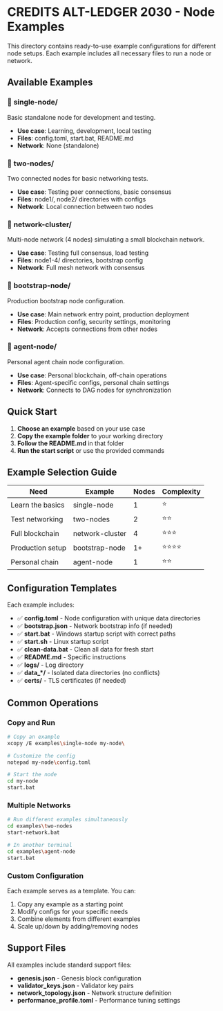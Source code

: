 # CREDITS ALT-LEDGER 2030 - Node Examples

This directory contains ready-to-use example configurations for different node setups. Each example includes all necessary files to run a node or network.

## Available Examples

### 🔸 **single-node/**
Basic standalone node for development and testing.
- **Use case**: Learning, development, local testing
- **Files**: config.toml, start.bat, README.md
- **Network**: None (standalone)

### 🔸 **two-nodes/**
Two connected nodes for basic networking tests.
- **Use case**: Testing peer connections, basic consensus
- **Files**: node1/, node2/ directories with configs
- **Network**: Local connection between two nodes

### 🔸 **network-cluster/**
Multi-node network (4 nodes) simulating a small blockchain network.
- **Use case**: Testing full consensus, load testing
- **Files**: node1-4/ directories, bootstrap config
- **Network**: Full mesh network with consensus

### 🔸 **bootstrap-node/**
Production bootstrap node configuration.
- **Use case**: Main network entry point, production deployment
- **Files**: Production config, security settings, monitoring
- **Network**: Accepts connections from other nodes

### 🔸 **agent-node/**
Personal agent chain node configuration.
- **Use case**: Personal blockchain, off-chain operations
- **Files**: Agent-specific configs, personal chain settings
- **Network**: Connects to DAG nodes for synchronization

## Quick Start

1. **Choose an example** based on your use case
2. **Copy the example folder** to your working directory
3. **Follow the README.md** in that folder
4. **Run the start script** or use the provided commands

## Example Selection Guide

| Need | Example | Nodes | Complexity |
|------|---------|-------|------------|
| Learn the basics | single-node | 1 | ⭐ |
| Test networking | two-nodes | 2 | ⭐⭐ |
| Full blockchain | network-cluster | 4 | ⭐⭐⭐ |
| Production setup | bootstrap-node | 1+ | ⭐⭐⭐⭐ |
| Personal chain | agent-node | 1 | ⭐⭐ |

## Configuration Templates

Each example includes:
- ✅ **config.toml** - Node configuration with unique data directories
- ✅ **bootstrap.json** - Network bootstrap info (if needed)
- ✅ **start.bat** - Windows startup script with correct paths
- ✅ **start.sh** - Linux startup script  
- ✅ **clean-data.bat** - Clean all data for fresh start
- ✅ **README.md** - Specific instructions
- ✅ **logs/** - Log directory
- ✅ **data_*/** - Isolated data directories (no conflicts)
- ✅ **certs/** - TLS certificates (if needed)

## Common Operations

### Copy and Run
```bash
# Copy an example
xcopy /E examples\single-node my-node\

# Customize the config
notepad my-node\config.toml

# Start the node
cd my-node
start.bat
```

### Multiple Networks
```bash
# Run different examples simultaneously
cd examples\two-nodes
start-network.bat

# In another terminal
cd examples\agent-node  
start.bat
```

### Custom Configuration
Each example serves as a template. You can:
1. Copy any example as a starting point
2. Modify configs for your specific needs
3. Combine elements from different examples
4. Scale up/down by adding/removing nodes

## Support Files

All examples include standard support files:
- **genesis.json** - Genesis block configuration
- **validator_keys.json** - Validator key pairs
- **network_topology.json** - Network structure definition
- **performance_profile.toml** - Performance tuning settings
